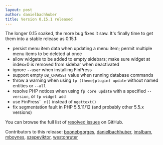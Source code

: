 ```yaml
---
layout: post
author: danielbachhuber
title: Version 0.15.1 released
---
```


The longer 0.15 soaked, the more bug fixes it saw. It's finally time to get them into a stable release as 0.15.1:

* persist menu item data when updating a menu item; permit multiple menu items to be deleted at once
* allow widgets to be added to empty sidebars; make sure widget at index=0 is removed from sidebar when deactivated
* ignore `--user` when installing FinPress
* support empty `DB_CHARSET` value when running database commands
* throw a warning when using `fp (theme|plugin) update` without named entities or `--all`
* resolve PHP notices when using `fp core update` with a specified `--version`, or `fp widget add`
* use FinPress' `_n()` instead of `ngettext()`
* fix segmentation fault in PHP 5.5.11/12 (and probably other 5.5.x versions)

You can browse the full list of [resolved issues](https://github.com/fp-cli/fp-cli/issues?milestone=24&page=1&state=closed) on GitHub.

Contributors to this release: [boonebgorges](https://github.com/boonebgorges), [danielbachhuber](https://github.com/danielbachhuber), [jmslbam](https://github.com/jmslbam), [mboynes](https://github.com/mboynes), [szepeviktor](https://github.com/szepeviktor), [westonruter](https://github.com/westonruter)
